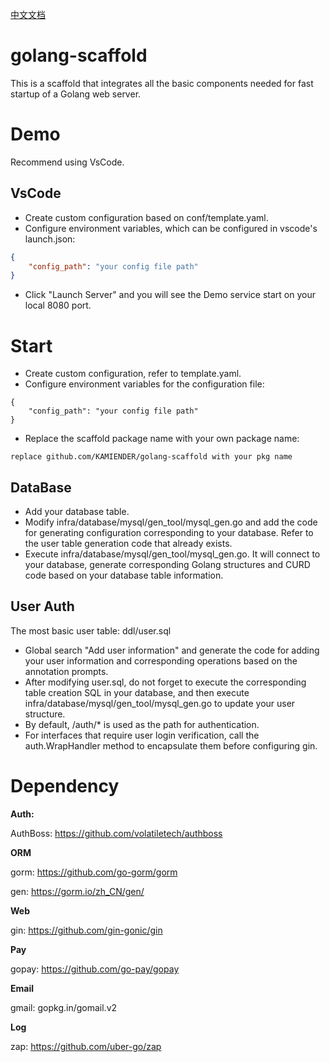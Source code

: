 [中文文档](https://github.com/KAMIENDER/golang-scaffold/blob/main/README_CN.md)
# golang-scaffold
This is a scaffold that integrates all the basic components needed for fast startup of a Golang web server.

# Demo
Recommend using VsCode.

## VsCode
* Create custom configuration based on conf/template.yaml.
* Configure environment variables, which can be configured in vscode's launch.json:
```json
{
    "config_path": "your config file path"
}
```
* Click "Launch Server" and you will see the Demo service start on your local 8080 port.

# Start
* Create custom configuration, refer to template.yaml.
* Configure environment variables for the configuration file:
```
{
    "config_path": "your config file path"
}
```
* Replace the scaffold package name with your own package name:
```
replace github.com/KAMIENDER/golang-scaffold with your pkg name
```
## DataBase
* Add your database table.
* Modify infra/database/mysql/gen_tool/mysql_gen.go and add the code for generating configuration corresponding to your database. Refer to the user table generation code that already exists.
* Execute infra/database/mysql/gen_tool/mysql_gen.go. It will connect to your database, generate corresponding Golang structures and CURD code based on your database table information.

## User Auth

The most basic user table: ddl/user.sql
* Global search "Add user information" and generate the code for adding your user information and corresponding operations based on the annotation prompts.
* After modifying user.sql, do not forget to execute the corresponding table creation SQL in your database, and then execute infra/database/mysql/gen_tool/mysql_gen.go to update your user structure.
* By default, /auth/* is used as the path for authentication.
* For interfaces that require user login verification, call the auth.WrapHandler method to encapsulate them before configuring gin.
# Dependency
**Auth:**

AuthBoss: https://github.com/volatiletech/authboss

**ORM**

gorm: https://github.com/go-gorm/gorm

gen: https://gorm.io/zh_CN/gen/

**Web**

gin: https://github.com/gin-gonic/gin

**Pay**

gopay: https://github.com/go-pay/gopay

**Email**

gmail: gopkg.in/gomail.v2

**Log**

zap: https://github.com/uber-go/zap